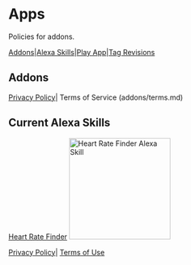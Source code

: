 # Apps

Policies for addons.

[Addons](addons/)|[Alexa Skills](alexa-skills/)|[Play App](play-app/)|[Tag Revisions](tag-revisions/)

## Addons
[Privacy Policy](addons/privacy.md)| Terms of Service (addons/terms.md)
  
## Current Alexa Skills

[Heart Rate Finder](https://www.amazon.com/Sophie-Idromenos-Heart-Rate-Finder/dp/B076TFFB7D)
<img
    src="https://images-na.ssl-images-amazon.com/images/I/61MiQUqqB8L.png"
    alt="Heart Rate Finder Alexa Skill"
    width="200"
  />

[Privacy Policy](alexa-skills/privacy.md)| [Terms of Use](alexa-skills/terms.md)